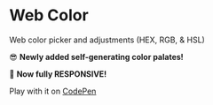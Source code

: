 # Web Color
Web color picker and adjustments (HEX, RGB, & HSL)

😎 **Newly added self-generating color palates!**

🤩 **Now fully RESPONSIVE!**

Play with it on [CodePen](https://codepen.io/edlinkiii/full/jOvQELK)
